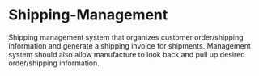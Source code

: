 # Shipping-Management
Shipping management system that organizes customer order/shipping information and generate a shipping invoice for shipments.  Management system should also allow manufacture to look back and pull up desired order/shipping information.
